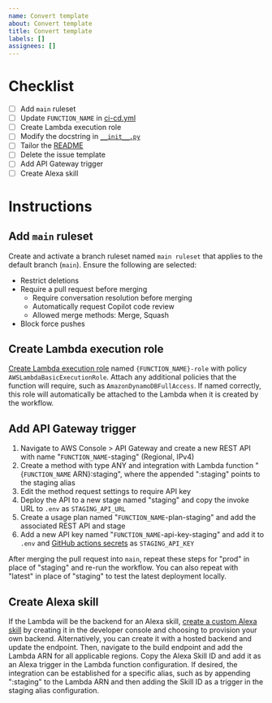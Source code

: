 ```yaml
---
name: Convert template
about: Convert template
title: Convert template
labels: []
assignees: []
---
```


# Checklist

- [ ] Add `main` ruleset
- [ ] Update `FUNCTION_NAME` in [ci-cd.yml](.github/workflows/ci-cd.yml)
- [ ] Create Lambda execution role
- [ ] Modify the docstring in [`__init__.py`](lambda_function/__init__.py)
- [ ] Tailor the [README](README.md)
- [ ] Delete the issue template
- [ ] Add API Gateway trigger
- [ ] Create Alexa skill

# Instructions

## Add `main` ruleset

Create and activate a branch ruleset named `main ruleset` that applies to the default branch (`main`). Ensure the following are selected:

- Restrict deletions
- Require a pull request before merging
    - Require conversation resolution before merging
    - Automatically request Copilot code review
    - Allowed merge methods: Merge, Squash
- Block force pushes

## Create Lambda execution role

[Create Lambda execution role](https://docs.aws.amazon.com/lambda/latest/dg/lambda-intro-execution-role.html#permissions-executionrole-console) named `{FUNCTION_NAME}-role` with policy `AWSLambdaBasicExecutionRole`. Attach any additional policies that the function will require, such as `AmazonDynamoDBFullAccess`.
If named correctly, this role will automatically be attached to the Lambda when it is created by the workflow.

## Add API Gateway trigger

1. Navigate to AWS Console > API Gateway and create a new REST API with name "`FUNCTION_NAME`-staging" (Regional, IPv4)
1. Create a method with type ANY and integration with Lambda function "{`FUNCTION_NAME` ARN}:staging", where the appended ":staging" points to the staging alias
1. Edit the method request settings to require API key
1. Deploy the API to a new stage named "staging" and copy the invoke URL to `.env` as `STAGING_API_URL`
1. Create a usage plan named "`FUNCTION_NAME`-plan-staging" and add the associated REST API and stage
1. Add a new API key named "`FUNCTION_NAME`-api-key-staging" and add it to `.env` and [GitHub actions secrets](https://docs.github.com/en/actions/how-tos/write-workflows/choose-what-workflows-do/use-secrets) as `STAGING_API_KEY`

After merging the pull request into `main`, repeat these steps for "prod" in place of "staging" and re-run the workflow. You can also repeat with "latest" in place of "staging" to test the latest deployment locally.

## Create Alexa skill

If the Lambda will be the backend for an Alexa skill, [create a custom Alexa skill](https://developer.amazon.com/en-US/docs/alexa/custom-skills/steps-to-build-a-custom-skill.html) by creating it in the developer console and choosing to provision your own backend. Alternatively, you can create it with a hosted backend and update the endpoint. Then, navigate to the build endpoint and add the Lambda ARN for all applicable regions. Copy the Alexa Skill ID and add it as an Alexa trigger in the Lambda function configuration. If desired, the integration can be established for a specific alias, such as by appending ":staging" to the Lambda ARN and then adding the Skill ID as a trigger in the staging alias configuration.
